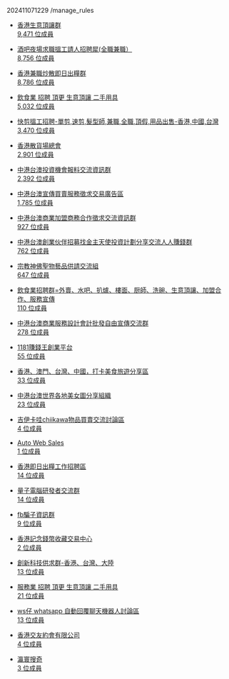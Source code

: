 202411071229 /manage_rules

- [香港生意頂讓群  
9,471 位成員](https://www.facebook.com/groups/441454859557899)

- [酒吧夜場求職搵工請人招聘犀(全職兼職）  
8,756 位成員](https://www.facebook.com/groups/nightclubjobhk)

- [香港兼職炒散即日出糧群  
8,786 位成員](https://www.facebook.com/groups/1375195432528847)

- [飲食業 招聘 頂更 生意頂讓 二手用具  
5,032 位成員](https://www.facebook.com/groups/310530886427027)

- [快剪搵工招聘-單剪,速剪,髮型師,兼職,全職,頂假,用品出售-香港,中國,台灣  
3,470 位成員](https://www.facebook.com/groups/193265888192020)

- [香港散貨場總會  
2,901 位成員](https://www.facebook.com/groups/2109045609316212)

- [中港台澳投資機會報料交流資訊群  
2,392 位成員](https://www.facebook.com/groups/539164463368633)

- [中港台澳宣傳買賣服務徵求交易廣告區  
1,785 位成員](https://www.facebook.com/groups/776144202553933)

- [中港台澳商業加盟商務合作徵求交流資訊群  
927 位成員](https://www.facebook.com/groups/440828339624274)

- [中港台澳創業伙伴招募找金主天使投資計劃分享交流人人賺錢群  
762 位成員](https://www.facebook.com/groups/1619118991433947)

- [宗教神佛聖物藝品供請交流組  
647 位成員](https://www.facebook.com/groups/306405626834251)

- [飲食業招聘群=外賣、水吧、扒爐、樓面、厨師、洗碗、生意頂讓、加盟合作、服務宣傳  
110 位成員](https://www.facebook.com/groups/301634967109276)

- [中港台澳商業服務設計會計批發自由宣傳交流群  
278 位成員](https://www.facebook.com/groups/142436692999978)

- [1181賺錢王創業平台  
55 位成員](https://www.facebook.com/groups/hk1181)

- [香港、澳門、台灣、中國，打卡美食旅遊分享區  
33 位成員](https://www.facebook.com/groups/246666400244433)

- [中港台澳世界各地美女圖分享組織  
23 位成員](https://www.facebook.com/groups/797476307373881)

- [吉伊卡哇chiikawa物品買賣交流討論區  
4 位成員](https://www.facebook.com/groups/1729098127234442)

- [Auto Web Sales  
1 位成員](https://www.facebook.com/groups/3110339239218853)

- [香港即日出糧工作招聘區  
14 位成員](https://www.facebook.com/groups/322624989190938)

- [量子電腦研發者交流群  
14 位成員](https://www.facebook.com/groups/2357451774543978)

- [fb騙子資訊群  
9 位成員](https://www.facebook.com/groups/368057628466683)

- [香港記念錢幣收藏交易中心  
2 位成員](https://www.facebook.com/groups/849729518808536)

- [創新科技供求群-香港、台灣、大陸  
13 位成員](https://www.facebook.com/groups/742284830516383)

- [服務業 招聘 頂更 生意頂讓 二手用具  
21 位成員](https://www.facebook.com/groups/685216915184451)

- [ws仔 whatsapp 自動回覆聊天機器人討論區  
13 位成員](https://www.facebook.com/groups/303832214868382)

- [香港交友約會有限公司  
4 位成員](https://www.facebook.com/groups/260221474959315)

- [瀛寰搜奇  
3 位成員](https://www.facebook.com/groups/181520370473648)